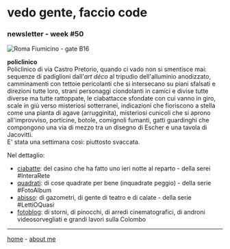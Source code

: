 # vedo gente, faccio code  
### newsletter - week #50  

![](https://drive.google.com/uc?id=1XylQFPI5juUI3YzU69gv0GAiUmKuZ2fX "Roma Fiumicino - gate B16")  

**policlinico**  
Policlinico di via Castro Pretorio, quando ci vado non si smentisce mai: sequenze di padiglioni dall'*art déco* al tripudio dell'alluminio anodizzato, camminamenti con tettoie pericolanti che si intersecano su piani sfalsati e direzioni tutte loro, strani personaggi ciondolanti in camici e divise tutte diverse ma tutte rattoppate, le ciabattacce sfondate con cui vanno in giro, scale in giù verso misteriosi sotterranei, indicazioni che fioriscono a stella come una pianta di agave (arrugginita), misteriosi cunicoli che si aprono all'improvviso, porticine, botole, comignoli fumanti, gatti guardinghi che compongono una via di mezzo tra un disegno di Escher e una tavola di Jacovitti.   
E' stata una settimana così: piuttosto svaccata.  

Nel dettaglio:  

- [ciabatte](http://cacioman.github.io/19wk36-ciabatte-interarete.html): del casino che ha fatto uno ieri notte al reparto - della serei #InteraRete   
- [quadrati](https://photos.app.goo.gl/zQsM9qa9a1SiPt5z8): di cose quadrate per bene (inquadrate peggio) - della serie #FotoAlbum  
- [abisso](https://cacioman.github.io/19wk50-calata-roma.html): di gazometri, di gente di teatro e di calate - della serie #LettiOQuasi  
- [fotoblog](https://photos.app.goo.gl/ys8AAiCGfMq13ojq5): di storni, di pinocchi, di arredi cinematografici, di androni videosorvegliati e grandi lavori sulla Colombo     

---  
[home](/index.md) - [about me](/aboutme.md)
<!--stackedit_data:
eyJoaXN0b3J5IjpbLTExNTE3NzI5MTJdfQ==
-->